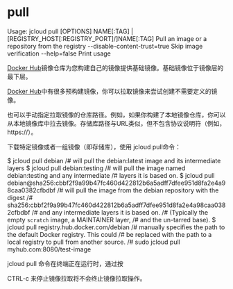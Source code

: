 # **pull**

Usage: jcloud pull [OPTIONS] NAME[:TAG] | [REGISTRY_HOST[:REGISTRY_PORT]/]NAME[:TAG]
Pull an image or a repository from the registry
--disable-content-trust=true Skip image verification
--help=false Print usage

[Docker Hub](https://hub.docker.com/explore/)镜像仓库为您构建自己的镜像提供基础镜像。基础镜像位于镜像层的最下层。

[Docker Hub](https://hub.docker.com/explore/)中有很多预构建镜像，你可以拉取镜像来尝试创建不需要定义的镜像。

也可以手动指定拉取镜像的仓库路径。例如，如果你构建了本地镜像仓库，你可以从本地镜像库中拉去镜像。存储库路径与URL类似，但不包含协议说明符（例如，https://）。

下载特定镜像或者一组镜像（即存储库），使用 jcloud pull命令：

$ jcloud pull debian
/# will pull the debian:latest image and its intermediate layers
$ jcloud pull debian:testing
/# will pull the image named debian:testing and any intermediate
/# layers it is based on.
$ jcloud pull debian@sha256:cbbf2f9a99b47fc460d422812b6a5adff7dfee951d8fa2e4a98caa0382cfbdbf
/# will pull the image from the debian repository with the digest
/# sha256:cbbf2f9a99b47fc460d422812b6a5adff7dfee951d8fa2e4a98caa0382cfbdbf
/# and any intermediate layers it is based on.
/# (Typically the empty `scratch` image, a MAINTAINER layer,
/# and the un-tarred base).
$ jcloud pull registry.hub.docker.com/debian
/# manually specifies the path to the default Docker registry. This could
/# be replaced with the path to a local registry to pull from another source.
/# sudo jcloud pull myhub.com:8080/test-image

jcloud pull
命令在终端正在运行时，通过按

CTRL-c
来停止镜像拉取将不会终止镜像拉取操作。